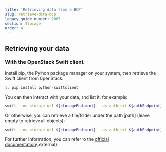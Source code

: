 ```yaml
---
title: 'Retrieving data from a BCP'
slug: retrieve-data-bcp
legacy_guide_number: 2067
section: Storage
order: 4
---
```


## Retrieving your data

### With the OpenStack Swift client.
Install pip, the Python package manager on your system, then retrieve the Swift client from OpenStack:


```python
1. pip install python-swiftclient
```

You can then interact with your data, and list it, for example:


```bash
swift --os-storage-url ${storageEndpoint} --os-auth-url ${authEndpoint} --os-username ${login} --os-password ${password} --os-region-name ${region} --os-tenant-id ${tenantId} list ${container}
```

Or otherwise, you can retrieve a file/folder under the path \[path] (leave empty to retrieve all objects):


```bash
swift --os-storage-url ${storageEndpoint} --os-auth-url ${authEndpoint} --os-username ${login} --os-password ${password} --os-region-name ${region} --os-tenant-id ${tenantId} download ${container} [path]
```

For further information, you can refer to the [official documentation](http://docs.openstack.org/cli-reference/content/swiftclient_commands.html){.external}.
